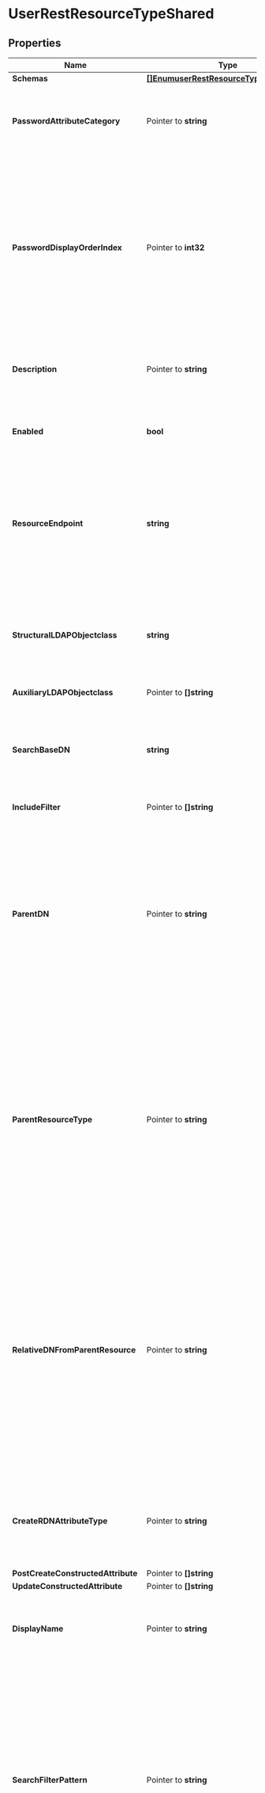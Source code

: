 # UserRestResourceTypeShared

## Properties

Name | Type | Description | Notes
------------ | ------------- | ------------- | -------------
**Schemas** | [**[]EnumuserRestResourceTypeSchemaUrn**](EnumuserRestResourceTypeSchemaUrn.md) |  | 
**PasswordAttributeCategory** | Pointer to **string** | Specifies which attribute category the password belongs to. | [optional] 
**PasswordDisplayOrderIndex** | Pointer to **int32** | This property determines the display order for the password within its attribute category. Attributes are ordered within their category based on this index from least to greatest. | [optional] 
**Description** | Pointer to **string** | A description for this REST Resource Type | [optional] 
**Enabled** | **bool** | Indicates whether the REST Resource Type is enabled. | 
**ResourceEndpoint** | **string** | The HTTP addressable endpoint of this REST Resource Type relative to a REST API base URL. Do not include a leading &#39;/&#39;. | 
**StructuralLDAPObjectclass** | **string** | Specifies the LDAP structural object class that should be exposed by this REST Resource Type. | 
**AuxiliaryLDAPObjectclass** | Pointer to **[]string** |  | [optional] 
**SearchBaseDN** | **string** | Specifies the base DN of the branch of the LDAP directory where resources of this type are located. | 
**IncludeFilter** | Pointer to **[]string** |  | [optional] 
**ParentDN** | Pointer to **string** | Specifies the DN of the parent entry for new resources of this type, when a parent resource is not provided by the app. The parent DN must be at or below the search base of this resource type. | [optional] 
**ParentResourceType** | Pointer to **string** | Specifies the name of another resource type which may be a parent of new resources of this type. The search base DN of the parent resource type must be at or above the search base DN of this resource type. | [optional] 
**RelativeDNFromParentResource** | Pointer to **string** | Specifies a template for a relative DN from the parent resource which identifies the parent entry for a new resource of this type. If this property is not specified then new resources are created immediately below the parent resource or parent DN. | [optional] 
**CreateRDNAttributeType** | Pointer to **string** | Specifies the name or OID of the LDAP attribute type to be used as the RDN of new resources. | [optional] 
**PostCreateConstructedAttribute** | Pointer to **[]string** |  | [optional] 
**UpdateConstructedAttribute** | Pointer to **[]string** |  | [optional] 
**DisplayName** | Pointer to **string** | A human readable display name for this REST Resource Type. | [optional] 
**SearchFilterPattern** | Pointer to **string** | Specifies the LDAP filter that should be used when searching for resources matching provided search text. All attribute types in the filter pattern referencing the search text must have a Delegated Admin Attribute definition. | [optional] 
**PrimaryDisplayAttributeType** | Pointer to **string** | Specifies the name or OID of the LDAP attribute type which is the primary display attribute. This attribute type must be in the search filter pattern and must have a Delegated Admin Attribute definition. | [optional] 
**DelegatedAdminSearchSizeLimit** | Pointer to **int32** | The maximum number of resources that may be returned from a search request. | [optional] 
**DelegatedAdminReportSizeLimit** | Pointer to **int32** | The maximum number of resources that may be included in a report. | [optional] 
**MembersColumnName** | Pointer to **string** | Specifies the name of the group member column that will be displayed in the Delegated Admin UI | [optional] 
**NonmembersColumnName** | Pointer to **string** | Specifies the name of the group nonmember column that will be displayed in the Delegated Admin UI | [optional] 

## Methods

### NewUserRestResourceTypeShared

`func NewUserRestResourceTypeShared(schemas []EnumuserRestResourceTypeSchemaUrn, enabled bool, resourceEndpoint string, structuralLDAPObjectclass string, searchBaseDN string, ) *UserRestResourceTypeShared`

NewUserRestResourceTypeShared instantiates a new UserRestResourceTypeShared object
This constructor will assign default values to properties that have it defined,
and makes sure properties required by API are set, but the set of arguments
will change when the set of required properties is changed

### NewUserRestResourceTypeSharedWithDefaults

`func NewUserRestResourceTypeSharedWithDefaults() *UserRestResourceTypeShared`

NewUserRestResourceTypeSharedWithDefaults instantiates a new UserRestResourceTypeShared object
This constructor will only assign default values to properties that have it defined,
but it doesn't guarantee that properties required by API are set

### GetSchemas

`func (o *UserRestResourceTypeShared) GetSchemas() []EnumuserRestResourceTypeSchemaUrn`

GetSchemas returns the Schemas field if non-nil, zero value otherwise.

### GetSchemasOk

`func (o *UserRestResourceTypeShared) GetSchemasOk() (*[]EnumuserRestResourceTypeSchemaUrn, bool)`

GetSchemasOk returns a tuple with the Schemas field if it's non-nil, zero value otherwise
and a boolean to check if the value has been set.

### SetSchemas

`func (o *UserRestResourceTypeShared) SetSchemas(v []EnumuserRestResourceTypeSchemaUrn)`

SetSchemas sets Schemas field to given value.


### GetPasswordAttributeCategory

`func (o *UserRestResourceTypeShared) GetPasswordAttributeCategory() string`

GetPasswordAttributeCategory returns the PasswordAttributeCategory field if non-nil, zero value otherwise.

### GetPasswordAttributeCategoryOk

`func (o *UserRestResourceTypeShared) GetPasswordAttributeCategoryOk() (*string, bool)`

GetPasswordAttributeCategoryOk returns a tuple with the PasswordAttributeCategory field if it's non-nil, zero value otherwise
and a boolean to check if the value has been set.

### SetPasswordAttributeCategory

`func (o *UserRestResourceTypeShared) SetPasswordAttributeCategory(v string)`

SetPasswordAttributeCategory sets PasswordAttributeCategory field to given value.

### HasPasswordAttributeCategory

`func (o *UserRestResourceTypeShared) HasPasswordAttributeCategory() bool`

HasPasswordAttributeCategory returns a boolean if a field has been set.

### GetPasswordDisplayOrderIndex

`func (o *UserRestResourceTypeShared) GetPasswordDisplayOrderIndex() int32`

GetPasswordDisplayOrderIndex returns the PasswordDisplayOrderIndex field if non-nil, zero value otherwise.

### GetPasswordDisplayOrderIndexOk

`func (o *UserRestResourceTypeShared) GetPasswordDisplayOrderIndexOk() (*int32, bool)`

GetPasswordDisplayOrderIndexOk returns a tuple with the PasswordDisplayOrderIndex field if it's non-nil, zero value otherwise
and a boolean to check if the value has been set.

### SetPasswordDisplayOrderIndex

`func (o *UserRestResourceTypeShared) SetPasswordDisplayOrderIndex(v int32)`

SetPasswordDisplayOrderIndex sets PasswordDisplayOrderIndex field to given value.

### HasPasswordDisplayOrderIndex

`func (o *UserRestResourceTypeShared) HasPasswordDisplayOrderIndex() bool`

HasPasswordDisplayOrderIndex returns a boolean if a field has been set.

### GetDescription

`func (o *UserRestResourceTypeShared) GetDescription() string`

GetDescription returns the Description field if non-nil, zero value otherwise.

### GetDescriptionOk

`func (o *UserRestResourceTypeShared) GetDescriptionOk() (*string, bool)`

GetDescriptionOk returns a tuple with the Description field if it's non-nil, zero value otherwise
and a boolean to check if the value has been set.

### SetDescription

`func (o *UserRestResourceTypeShared) SetDescription(v string)`

SetDescription sets Description field to given value.

### HasDescription

`func (o *UserRestResourceTypeShared) HasDescription() bool`

HasDescription returns a boolean if a field has been set.

### GetEnabled

`func (o *UserRestResourceTypeShared) GetEnabled() bool`

GetEnabled returns the Enabled field if non-nil, zero value otherwise.

### GetEnabledOk

`func (o *UserRestResourceTypeShared) GetEnabledOk() (*bool, bool)`

GetEnabledOk returns a tuple with the Enabled field if it's non-nil, zero value otherwise
and a boolean to check if the value has been set.

### SetEnabled

`func (o *UserRestResourceTypeShared) SetEnabled(v bool)`

SetEnabled sets Enabled field to given value.


### GetResourceEndpoint

`func (o *UserRestResourceTypeShared) GetResourceEndpoint() string`

GetResourceEndpoint returns the ResourceEndpoint field if non-nil, zero value otherwise.

### GetResourceEndpointOk

`func (o *UserRestResourceTypeShared) GetResourceEndpointOk() (*string, bool)`

GetResourceEndpointOk returns a tuple with the ResourceEndpoint field if it's non-nil, zero value otherwise
and a boolean to check if the value has been set.

### SetResourceEndpoint

`func (o *UserRestResourceTypeShared) SetResourceEndpoint(v string)`

SetResourceEndpoint sets ResourceEndpoint field to given value.


### GetStructuralLDAPObjectclass

`func (o *UserRestResourceTypeShared) GetStructuralLDAPObjectclass() string`

GetStructuralLDAPObjectclass returns the StructuralLDAPObjectclass field if non-nil, zero value otherwise.

### GetStructuralLDAPObjectclassOk

`func (o *UserRestResourceTypeShared) GetStructuralLDAPObjectclassOk() (*string, bool)`

GetStructuralLDAPObjectclassOk returns a tuple with the StructuralLDAPObjectclass field if it's non-nil, zero value otherwise
and a boolean to check if the value has been set.

### SetStructuralLDAPObjectclass

`func (o *UserRestResourceTypeShared) SetStructuralLDAPObjectclass(v string)`

SetStructuralLDAPObjectclass sets StructuralLDAPObjectclass field to given value.


### GetAuxiliaryLDAPObjectclass

`func (o *UserRestResourceTypeShared) GetAuxiliaryLDAPObjectclass() []string`

GetAuxiliaryLDAPObjectclass returns the AuxiliaryLDAPObjectclass field if non-nil, zero value otherwise.

### GetAuxiliaryLDAPObjectclassOk

`func (o *UserRestResourceTypeShared) GetAuxiliaryLDAPObjectclassOk() (*[]string, bool)`

GetAuxiliaryLDAPObjectclassOk returns a tuple with the AuxiliaryLDAPObjectclass field if it's non-nil, zero value otherwise
and a boolean to check if the value has been set.

### SetAuxiliaryLDAPObjectclass

`func (o *UserRestResourceTypeShared) SetAuxiliaryLDAPObjectclass(v []string)`

SetAuxiliaryLDAPObjectclass sets AuxiliaryLDAPObjectclass field to given value.

### HasAuxiliaryLDAPObjectclass

`func (o *UserRestResourceTypeShared) HasAuxiliaryLDAPObjectclass() bool`

HasAuxiliaryLDAPObjectclass returns a boolean if a field has been set.

### GetSearchBaseDN

`func (o *UserRestResourceTypeShared) GetSearchBaseDN() string`

GetSearchBaseDN returns the SearchBaseDN field if non-nil, zero value otherwise.

### GetSearchBaseDNOk

`func (o *UserRestResourceTypeShared) GetSearchBaseDNOk() (*string, bool)`

GetSearchBaseDNOk returns a tuple with the SearchBaseDN field if it's non-nil, zero value otherwise
and a boolean to check if the value has been set.

### SetSearchBaseDN

`func (o *UserRestResourceTypeShared) SetSearchBaseDN(v string)`

SetSearchBaseDN sets SearchBaseDN field to given value.


### GetIncludeFilter

`func (o *UserRestResourceTypeShared) GetIncludeFilter() []string`

GetIncludeFilter returns the IncludeFilter field if non-nil, zero value otherwise.

### GetIncludeFilterOk

`func (o *UserRestResourceTypeShared) GetIncludeFilterOk() (*[]string, bool)`

GetIncludeFilterOk returns a tuple with the IncludeFilter field if it's non-nil, zero value otherwise
and a boolean to check if the value has been set.

### SetIncludeFilter

`func (o *UserRestResourceTypeShared) SetIncludeFilter(v []string)`

SetIncludeFilter sets IncludeFilter field to given value.

### HasIncludeFilter

`func (o *UserRestResourceTypeShared) HasIncludeFilter() bool`

HasIncludeFilter returns a boolean if a field has been set.

### GetParentDN

`func (o *UserRestResourceTypeShared) GetParentDN() string`

GetParentDN returns the ParentDN field if non-nil, zero value otherwise.

### GetParentDNOk

`func (o *UserRestResourceTypeShared) GetParentDNOk() (*string, bool)`

GetParentDNOk returns a tuple with the ParentDN field if it's non-nil, zero value otherwise
and a boolean to check if the value has been set.

### SetParentDN

`func (o *UserRestResourceTypeShared) SetParentDN(v string)`

SetParentDN sets ParentDN field to given value.

### HasParentDN

`func (o *UserRestResourceTypeShared) HasParentDN() bool`

HasParentDN returns a boolean if a field has been set.

### GetParentResourceType

`func (o *UserRestResourceTypeShared) GetParentResourceType() string`

GetParentResourceType returns the ParentResourceType field if non-nil, zero value otherwise.

### GetParentResourceTypeOk

`func (o *UserRestResourceTypeShared) GetParentResourceTypeOk() (*string, bool)`

GetParentResourceTypeOk returns a tuple with the ParentResourceType field if it's non-nil, zero value otherwise
and a boolean to check if the value has been set.

### SetParentResourceType

`func (o *UserRestResourceTypeShared) SetParentResourceType(v string)`

SetParentResourceType sets ParentResourceType field to given value.

### HasParentResourceType

`func (o *UserRestResourceTypeShared) HasParentResourceType() bool`

HasParentResourceType returns a boolean if a field has been set.

### GetRelativeDNFromParentResource

`func (o *UserRestResourceTypeShared) GetRelativeDNFromParentResource() string`

GetRelativeDNFromParentResource returns the RelativeDNFromParentResource field if non-nil, zero value otherwise.

### GetRelativeDNFromParentResourceOk

`func (o *UserRestResourceTypeShared) GetRelativeDNFromParentResourceOk() (*string, bool)`

GetRelativeDNFromParentResourceOk returns a tuple with the RelativeDNFromParentResource field if it's non-nil, zero value otherwise
and a boolean to check if the value has been set.

### SetRelativeDNFromParentResource

`func (o *UserRestResourceTypeShared) SetRelativeDNFromParentResource(v string)`

SetRelativeDNFromParentResource sets RelativeDNFromParentResource field to given value.

### HasRelativeDNFromParentResource

`func (o *UserRestResourceTypeShared) HasRelativeDNFromParentResource() bool`

HasRelativeDNFromParentResource returns a boolean if a field has been set.

### GetCreateRDNAttributeType

`func (o *UserRestResourceTypeShared) GetCreateRDNAttributeType() string`

GetCreateRDNAttributeType returns the CreateRDNAttributeType field if non-nil, zero value otherwise.

### GetCreateRDNAttributeTypeOk

`func (o *UserRestResourceTypeShared) GetCreateRDNAttributeTypeOk() (*string, bool)`

GetCreateRDNAttributeTypeOk returns a tuple with the CreateRDNAttributeType field if it's non-nil, zero value otherwise
and a boolean to check if the value has been set.

### SetCreateRDNAttributeType

`func (o *UserRestResourceTypeShared) SetCreateRDNAttributeType(v string)`

SetCreateRDNAttributeType sets CreateRDNAttributeType field to given value.

### HasCreateRDNAttributeType

`func (o *UserRestResourceTypeShared) HasCreateRDNAttributeType() bool`

HasCreateRDNAttributeType returns a boolean if a field has been set.

### GetPostCreateConstructedAttribute

`func (o *UserRestResourceTypeShared) GetPostCreateConstructedAttribute() []string`

GetPostCreateConstructedAttribute returns the PostCreateConstructedAttribute field if non-nil, zero value otherwise.

### GetPostCreateConstructedAttributeOk

`func (o *UserRestResourceTypeShared) GetPostCreateConstructedAttributeOk() (*[]string, bool)`

GetPostCreateConstructedAttributeOk returns a tuple with the PostCreateConstructedAttribute field if it's non-nil, zero value otherwise
and a boolean to check if the value has been set.

### SetPostCreateConstructedAttribute

`func (o *UserRestResourceTypeShared) SetPostCreateConstructedAttribute(v []string)`

SetPostCreateConstructedAttribute sets PostCreateConstructedAttribute field to given value.

### HasPostCreateConstructedAttribute

`func (o *UserRestResourceTypeShared) HasPostCreateConstructedAttribute() bool`

HasPostCreateConstructedAttribute returns a boolean if a field has been set.

### GetUpdateConstructedAttribute

`func (o *UserRestResourceTypeShared) GetUpdateConstructedAttribute() []string`

GetUpdateConstructedAttribute returns the UpdateConstructedAttribute field if non-nil, zero value otherwise.

### GetUpdateConstructedAttributeOk

`func (o *UserRestResourceTypeShared) GetUpdateConstructedAttributeOk() (*[]string, bool)`

GetUpdateConstructedAttributeOk returns a tuple with the UpdateConstructedAttribute field if it's non-nil, zero value otherwise
and a boolean to check if the value has been set.

### SetUpdateConstructedAttribute

`func (o *UserRestResourceTypeShared) SetUpdateConstructedAttribute(v []string)`

SetUpdateConstructedAttribute sets UpdateConstructedAttribute field to given value.

### HasUpdateConstructedAttribute

`func (o *UserRestResourceTypeShared) HasUpdateConstructedAttribute() bool`

HasUpdateConstructedAttribute returns a boolean if a field has been set.

### GetDisplayName

`func (o *UserRestResourceTypeShared) GetDisplayName() string`

GetDisplayName returns the DisplayName field if non-nil, zero value otherwise.

### GetDisplayNameOk

`func (o *UserRestResourceTypeShared) GetDisplayNameOk() (*string, bool)`

GetDisplayNameOk returns a tuple with the DisplayName field if it's non-nil, zero value otherwise
and a boolean to check if the value has been set.

### SetDisplayName

`func (o *UserRestResourceTypeShared) SetDisplayName(v string)`

SetDisplayName sets DisplayName field to given value.

### HasDisplayName

`func (o *UserRestResourceTypeShared) HasDisplayName() bool`

HasDisplayName returns a boolean if a field has been set.

### GetSearchFilterPattern

`func (o *UserRestResourceTypeShared) GetSearchFilterPattern() string`

GetSearchFilterPattern returns the SearchFilterPattern field if non-nil, zero value otherwise.

### GetSearchFilterPatternOk

`func (o *UserRestResourceTypeShared) GetSearchFilterPatternOk() (*string, bool)`

GetSearchFilterPatternOk returns a tuple with the SearchFilterPattern field if it's non-nil, zero value otherwise
and a boolean to check if the value has been set.

### SetSearchFilterPattern

`func (o *UserRestResourceTypeShared) SetSearchFilterPattern(v string)`

SetSearchFilterPattern sets SearchFilterPattern field to given value.

### HasSearchFilterPattern

`func (o *UserRestResourceTypeShared) HasSearchFilterPattern() bool`

HasSearchFilterPattern returns a boolean if a field has been set.

### GetPrimaryDisplayAttributeType

`func (o *UserRestResourceTypeShared) GetPrimaryDisplayAttributeType() string`

GetPrimaryDisplayAttributeType returns the PrimaryDisplayAttributeType field if non-nil, zero value otherwise.

### GetPrimaryDisplayAttributeTypeOk

`func (o *UserRestResourceTypeShared) GetPrimaryDisplayAttributeTypeOk() (*string, bool)`

GetPrimaryDisplayAttributeTypeOk returns a tuple with the PrimaryDisplayAttributeType field if it's non-nil, zero value otherwise
and a boolean to check if the value has been set.

### SetPrimaryDisplayAttributeType

`func (o *UserRestResourceTypeShared) SetPrimaryDisplayAttributeType(v string)`

SetPrimaryDisplayAttributeType sets PrimaryDisplayAttributeType field to given value.

### HasPrimaryDisplayAttributeType

`func (o *UserRestResourceTypeShared) HasPrimaryDisplayAttributeType() bool`

HasPrimaryDisplayAttributeType returns a boolean if a field has been set.

### GetDelegatedAdminSearchSizeLimit

`func (o *UserRestResourceTypeShared) GetDelegatedAdminSearchSizeLimit() int32`

GetDelegatedAdminSearchSizeLimit returns the DelegatedAdminSearchSizeLimit field if non-nil, zero value otherwise.

### GetDelegatedAdminSearchSizeLimitOk

`func (o *UserRestResourceTypeShared) GetDelegatedAdminSearchSizeLimitOk() (*int32, bool)`

GetDelegatedAdminSearchSizeLimitOk returns a tuple with the DelegatedAdminSearchSizeLimit field if it's non-nil, zero value otherwise
and a boolean to check if the value has been set.

### SetDelegatedAdminSearchSizeLimit

`func (o *UserRestResourceTypeShared) SetDelegatedAdminSearchSizeLimit(v int32)`

SetDelegatedAdminSearchSizeLimit sets DelegatedAdminSearchSizeLimit field to given value.

### HasDelegatedAdminSearchSizeLimit

`func (o *UserRestResourceTypeShared) HasDelegatedAdminSearchSizeLimit() bool`

HasDelegatedAdminSearchSizeLimit returns a boolean if a field has been set.

### GetDelegatedAdminReportSizeLimit

`func (o *UserRestResourceTypeShared) GetDelegatedAdminReportSizeLimit() int32`

GetDelegatedAdminReportSizeLimit returns the DelegatedAdminReportSizeLimit field if non-nil, zero value otherwise.

### GetDelegatedAdminReportSizeLimitOk

`func (o *UserRestResourceTypeShared) GetDelegatedAdminReportSizeLimitOk() (*int32, bool)`

GetDelegatedAdminReportSizeLimitOk returns a tuple with the DelegatedAdminReportSizeLimit field if it's non-nil, zero value otherwise
and a boolean to check if the value has been set.

### SetDelegatedAdminReportSizeLimit

`func (o *UserRestResourceTypeShared) SetDelegatedAdminReportSizeLimit(v int32)`

SetDelegatedAdminReportSizeLimit sets DelegatedAdminReportSizeLimit field to given value.

### HasDelegatedAdminReportSizeLimit

`func (o *UserRestResourceTypeShared) HasDelegatedAdminReportSizeLimit() bool`

HasDelegatedAdminReportSizeLimit returns a boolean if a field has been set.

### GetMembersColumnName

`func (o *UserRestResourceTypeShared) GetMembersColumnName() string`

GetMembersColumnName returns the MembersColumnName field if non-nil, zero value otherwise.

### GetMembersColumnNameOk

`func (o *UserRestResourceTypeShared) GetMembersColumnNameOk() (*string, bool)`

GetMembersColumnNameOk returns a tuple with the MembersColumnName field if it's non-nil, zero value otherwise
and a boolean to check if the value has been set.

### SetMembersColumnName

`func (o *UserRestResourceTypeShared) SetMembersColumnName(v string)`

SetMembersColumnName sets MembersColumnName field to given value.

### HasMembersColumnName

`func (o *UserRestResourceTypeShared) HasMembersColumnName() bool`

HasMembersColumnName returns a boolean if a field has been set.

### GetNonmembersColumnName

`func (o *UserRestResourceTypeShared) GetNonmembersColumnName() string`

GetNonmembersColumnName returns the NonmembersColumnName field if non-nil, zero value otherwise.

### GetNonmembersColumnNameOk

`func (o *UserRestResourceTypeShared) GetNonmembersColumnNameOk() (*string, bool)`

GetNonmembersColumnNameOk returns a tuple with the NonmembersColumnName field if it's non-nil, zero value otherwise
and a boolean to check if the value has been set.

### SetNonmembersColumnName

`func (o *UserRestResourceTypeShared) SetNonmembersColumnName(v string)`

SetNonmembersColumnName sets NonmembersColumnName field to given value.

### HasNonmembersColumnName

`func (o *UserRestResourceTypeShared) HasNonmembersColumnName() bool`

HasNonmembersColumnName returns a boolean if a field has been set.


[[Back to Model list]](../README.md#documentation-for-models) [[Back to API list]](../README.md#documentation-for-api-endpoints) [[Back to README]](../README.md)


